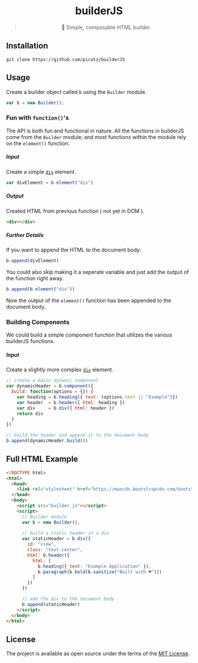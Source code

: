 <div align="center">

# builderJS

> 👷  Simple, composable HTML builder.

</div>

## Installation

```shell
git clone https://github.com/picatz/builderJS
```

## Usage

Create a builder object called `b` using the `Builder` module.

```javascript
var b = new Builder();
```

### Fun with `function()`'s
The API is both fun and functional in nature. All the functions in builderJS come from the `Builder` module; and most functions within the module rely on the `element()` function.

##### Input
Create a simple [`div`](https://www.w3schools.com/tags/tag_div.asp) element.
```javascript
var divElement = b.element("div")
```
##### Output
Created HTML from previous function ( not yet in DOM ).
```html
<div></div>
```
##### Further Details
If you want to append the HTML to the document body:
```javascript
b.append(divElement)
```
You could also skip making it a seperate variable and just add the output of the function right away.
```javascript
b.append(b.element("div"))
```
Now the output of the `element()` function has been appended to the document body.

### Building Components
We could build a simple component function that utilizes the various builderJS functions.

##### Input
Create a slightly more complex [`div`](https://www.w3schools.com/tags/tag_div.asp) element.
```javascript
// create a basic dynamic component
var dynamicHeader = b.component({ 
  build: function(options = {}) {
    var heading = b.heading({ text: (options.text || "Example")})
    var header  = b.header({ html: heading })
    var div     = b.div({ html: header })
    return div
  }
})

// build the header and append it to the document body
b.append(dynamicHeader.build())
```

## Full HTML Example

```html
<!DOCTYPE html>
<html>
  <head>
    <link rel="stylesheet" href="https://maxcdn.bootstrapcdn.com/bootstrap/4.0.0-beta.2/css/bootstrap.min.css">
  </head>
  <body>
    <script src="builder.js"></script>
    <script>
      // Builder module
      var b = new Builder();
    
      // build a static header in a div
      var staticHeader = b.div({ 
        id: "view", 
        class: "text-center", 
        html: b.header({ 
          html: [ 
            b.heading({ text: "Example Application" }),
            b.paragraph(b.bold(b.sanitize("Built with ♥")))
          ]
        })
      })

      // add the div to the document body
      b.append(staticHeader)
    </script>
  </body>
</html>
```

## License

The project is available as open source under the terms of the [MIT License](https://opensource.org/licenses/MIT).
